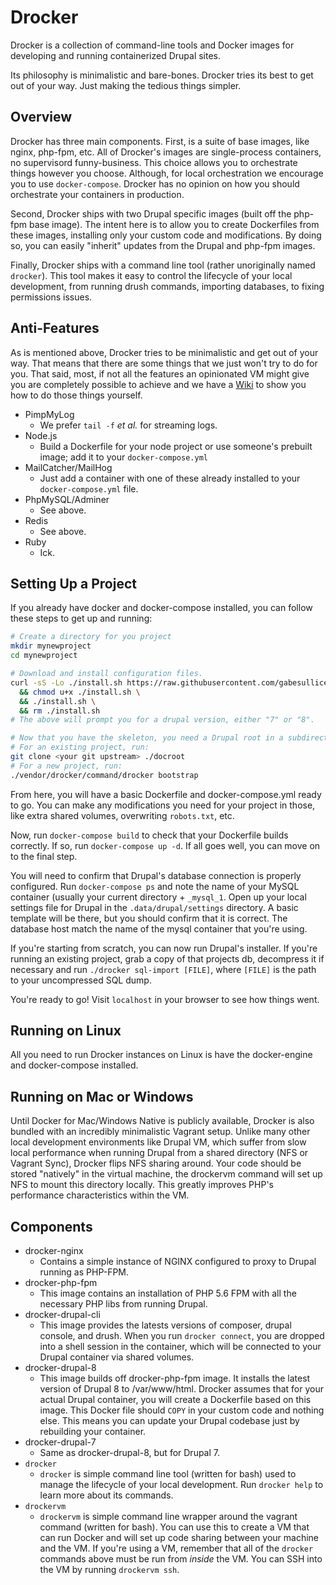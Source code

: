# Drocker

Drocker is a collection of command-line tools and Docker images for developing and running containerized Drupal sites.

Its philosophy is minimalistic and bare-bones. Drocker tries its best to get out of your way. Just making the tedious things simpler.

## Overview
Drocker has three main components. First, is a suite of base images, like nginx, php-fpm, etc. All of Drocker's images are single-process containers, no supervisord funny-business. This choice allows you to orchestrate things however you choose. Although, for local orchestration we encourage you to use `docker-compose`. Drocker has no opinion on how you should orchestrate your containers in production.

Second, Drocker ships with two Drupal specific images (built off the php-fpm base image). The intent here is to allow you to create Dockerfiles from these images, installing only your custom code and modifications. By doing so, you can easily "inherit" updates from the Drupal and php-fpm images.

Finally, Drocker ships with a command line tool (rather unoriginally named `drocker`). This tool makes it easy to control the lifecycle of your local development, from running drush commands, importing databases, to fixing permissions issues.

## Anti-Features
As is mentioned above, Drocker tries to be minimalistic and get out of your way. That means that there are some things that we just won't try to do for you. That said, most, if not all the features an opinionated VM might give you are completely possible to achieve and we have a [Wiki](https://github.com/gabesullice/drocker/wiki) to show you how to do those things yourself.

- PimpMyLog
  - We prefer `tail -f` _et al._ for streaming logs.
- Node.js
  - Build a Dockerfile for your node project or use someone's prebuilt image; add it to your `docker-compose.yml`
- MailCatcher/MailHog
  - Just add a container with one of these already installed to your `docker-compose.yml` file.
- PhpMySQL/Adminer
  - See above.
- Redis
  - See above.
- Ruby
  - Ick.

## Setting Up a Project
If you already have docker and docker-compose installed, you can follow these steps to get up and running:

```sh
# Create a directory for you project
mkdir mynewproject
cd mynewproject

# Download and install configuration files.
curl -sS -Lo ./install.sh https://raw.githubusercontent.com/gabesullice/drocker/master/bootstrap/install.sh \
  && chmod u+x ./install.sh \
  && ./install.sh \
  && rm ./install.sh
# The above will prompt you for a drupal version, either "7" or "8".

# Now that you have the skeleton, you need a Drupal root in a subdirectory named "docroot" (this is configurable).
# For an existing project, run:
git clone <your git upstream> ./docroot
# For a new project, run:
./vendor/drocker/command/drocker bootstrap
```

From here, you will have a basic Dockerfile and docker-compose.yml ready to go. You can make any modifications you need for your project in those, like extra shared volumes, overwriting `robots.txt`, etc.

Now, run `docker-compose build` to check that your Dockerfile builds correctly. If so, run `docker-compose up -d`. If all goes well, you can move on to the final step.

You will need to confirm that Drupal's database connection is properly configured. Run `docker-compose ps` and note the name of your MySQL container (usually your current directory + `_mysql_1`. Open up your local settings file for Drupal in the `.data/drupal/settings` directory. A basic template will be there, but you should confirm that it is correct. The database host match the name of the mysql container that you're using.

If you're starting from scratch, you can now run Drupal's installer. If you're running an existing project, grab a copy of that projects db, decompress it if necessary and run `./drocker sql-import [FILE]`, where `[FILE]` is the path to your uncompressed SQL dump.

You're ready to go! Visit `localhost` in your browser to see how things went.

## Running on Linux
All you need to run Drocker instances on Linux is have the docker-engine and docker-compose installed.

## Running on Mac or Windows
Until Docker for Mac/Windows Native is publicly available, Drocker is also bundled with an incredibly minimalistic Vagrant setup. Unlike many other local development environments like Drupal VM, which suffer from slow local performance when running Drupal from a shared directory (NFS or Vagrant Sync), Drocker flips NFS sharing around. Your code should be stored "natively" in the virtual machine, the drockervm command will set up NFS to mount this directory locally. This greatly improves PHP's performance characteristics within the VM.

## Components
- drocker-nginx
  - Contains a simple instance of NGINX configured to proxy to Drupal running as PHP-FPM.
- drocker-php-fpm
  - This image contains an installation of PHP 5.6 FPM with all the necessary PHP libs from running Drupal.
- drocker-drupal-cli
  - This image provides the latests versions of composer, drupal console, and drush. When you run `drocker connect`, you are dropped into a shell session in the container, which will be connected to your Drupal container via shared volumes.
- drocker-drupal-8
  - This image builds off drocker-php-fpm image. It installs the latest version of Drupal 8 to /var/www/html. Drocker assumes that for your actual Drupal container, you will create a Dockerfile based on this image. This Docker file should `COPY` in your custom code and nothing else. This means you can update your Drupal codebase just by rebuilding your container.
- drocker-drupal-7
  - Same as drocker-drupal-8, but for Drupal 7.
- `drocker`
  - `drocker` is simple command line tool (written for bash) used to manage the lifecycle of your local development. Run `drocker help` to learn more about its commands.
- `drockervm`
  - `drockervm` is simple command line wrapper around the vagrant command (written for bash). You can use this to create a VM that can run Docker and will set up code sharing between your machine and the VM. If you're using a VM, remember that all of the `drocker` commands above must be run from _inside_ the VM. You can SSH into the VM by running `drockervm ssh`.
